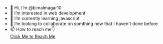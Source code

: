 - 👋 Hi, I’m @bimalmagar10
- 👀 I’m interested in web development
- 🌱 I’m currently learning javascript
- 💞️ I’m looking to collaborate on somthing new that I haven't done before
- 📫 How to reach me👇</br> 
[Click Me to Reach Me](https://www.bimalthapamagar.com.np)

<!---
bimalmagar10/bimalmagar10 is a ✨ special ✨ repository because its `README.md` (this file) appears on your GitHub profile.
You can click the Preview link to take a look at your changes.
--->
